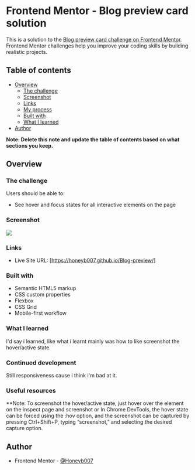 # Frontend Mentor - Blog preview card solution

This is a solution to the [Blog preview card challenge on Frontend Mentor](https://www.frontendmentor.io/challenges/blog-preview-card-ckPaj01IcS). Frontend Mentor challenges help you improve your coding skills by building realistic projects. 

## Table of contents

- [Overview](#overview)
  - [The challenge](#blog-preview-card)
  - [Screenshot](assets/images/illustration-article.svg" )
  - [Links](#links)
  - [My process](#my-process)
  - [Built with](#built-with)
  - [What I learned](#what-i-learned)
- [Author](#author)

**Note: Delete this note and update the table of contents based on what sections you keep.**

## Overview

### The challenge

Users should be able to:

- See hover and focus states for all interactive elements on the page

### Screenshot

![](./previeew.png)


### Links

- Live Site URL: [https://honeyb007.github.io/Blog-preview/]


### Built with

- Semantic HTML5 markup
- CSS custom properties
- Flexbox
- CSS Grid
- Mobile-first workflow


### What I learned

I'd say i learned, like what i learnt mainly was how to like screenshot the hover/active state.

### Continued development

Still responsiveness cause i think i'm bad at it.

### Useful resources

**Note: To screenshot the hover/active state, just hover over the element on the inspect page and screenshot or In Chrome DevTools, the hover state can be forced using the :hov option, and the screenshot can be captured by pressing Ctrl+Shift+P, typing “screenshot,” and selecting the desired capture option.
## Author

- Frontend Mentor - [@Honeyb007](https://www.frontendmentor.io/profile/Honeyboo7)



